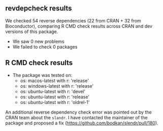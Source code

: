 ## revdepcheck results

We checked 54 reverse dependencies (22 from CRAN + 32 from Bioconductor), comparing R CMD check results across CRAN and dev versions of this package.

- We saw 0 new problems
- We failed to check 0 packages

## R CMD check results

- The package was tested on:
  - os: macos-latest with r: 'release'
  - os: windows-latest with r: 'release'
  - os: ubuntu-latest with r: 'devel'
  - os: ubuntu-latest with r: 'release'
  - os: ubuntu-latest with r: 'oldrel-1'

An additional reverse dependency check error was pointed out by the CRAN team about the `slandr`. I have contacted the maintainer of the package and proposed a fix (https://github.com/bodkan/slendr/pull/180).
